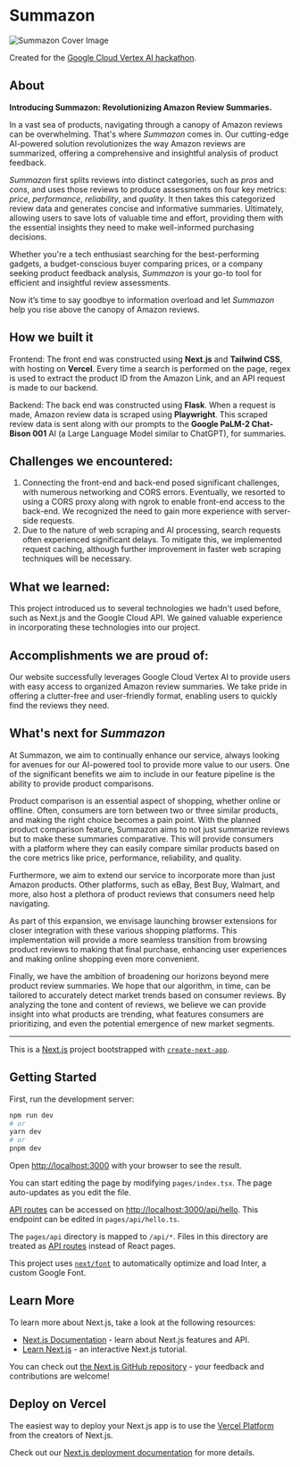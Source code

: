 # Summazon
![Summazon Cover Image](https://github.com/todaybrian/summazon/assets/13337661/f3dff826-b4c9-4830-918f-1d4a47ee1f04)

Created for the [Google Cloud Vertex AI hackathon](https://lablab.ai/event/google-vertex-ai-hackathon).

## About

**Introducing Summazon: Revolutionizing Amazon Review Summaries.**

In a vast sea of products, navigating through a canopy of Amazon reviews can be overwhelming. That's where *Summazon* comes in. Our cutting-edge AI-powered solution revolutionizes the way Amazon reviews are summarized, offering a comprehensive and insightful analysis of product feedback.

*Summazon* first splits reviews into distinct categories, such as *pros* and *cons*, and uses those reviews to produce assessments on four key metrics: *price*, *performance*, *reliability*, and *quality*. It then takes this categorized review data and generates concise and informative summaries. Ultimately, allowing users to save lots of valuable time and effort, providing them with the essential insights they need to make well-informed purchasing decisions.

Whether you're a tech enthusiast searching for the best-performing gadgets, a budget-conscious buyer comparing prices, or a company seeking product feedback analysis, *Summazon* is your go-to tool for efficient and insightful review assessments.

Now it’s time to say goodbye to information overload and let *Summazon* help you rise above the canopy of Amazon reviews.

## How we built it

Frontend: The front end was constructed using **Next.js** and **Tailwind CSS**, with hosting on **Vercel**. Every time a search is performed on the page, regex is used to extract the product ID from the Amazon Link, and an API request is made to our backend.

Backend: The back end was constructed using **Flask**. When a request is made, Amazon review data is scraped using **Playwright**. This scraped review data is sent along with our prompts to the **Google PaLM-2 Chat-Bison 001** AI (a Large Language Model similar to ChatGPT), for summaries.

## Challenges we encountered:
1. Connecting the front-end and back-end posed significant challenges, with numerous networking and CORS errors. Eventually, we resorted to using a CORS proxy along with ngrok to enable front-end access to the back-end. We recognized the need to gain more experience with server-side requests.
2. Due to the nature of web scraping and AI processing, search requests often experienced significant delays. To mitigate this, we implemented request caching, although further improvement in faster web scraping techniques will be necessary.

## What we learned:
This project introduced us to several technologies we hadn't used before, such as Next.js and the Google Cloud API. We gained valuable experience in incorporating these technologies into our project.

## Accomplishments we are proud of:
Our website successfully leverages Google Cloud Vertex AI to provide users with easy access to organized Amazon review summaries. We take pride in offering a clutter-free and user-friendly format, enabling users to quickly find the reviews they need.

## What's next for *Summazon*

At Summazon, we aim to continually enhance our service, always looking for avenues for our AI-powered tool to provide more value to our users. One of the significant benefits we aim to include in our feature pipeline is the ability to provide product comparisons. 

Product comparison is an essential aspect of shopping, whether online or offline. Often, consumers are torn between two or three similar products, and making the right choice becomes a pain point. With the planned product comparison feature, Summazon aims to not just summarize reviews but to make these summaries comparative. This will provide consumers with a platform where they can easily compare similar products based on the core metrics like price, performance, reliability, and quality.

Furthermore, we aim to extend our service to incorporate more than just Amazon products. Other platforms, such as eBay, Best Buy, Walmart, and more, also host a plethora of product reviews that consumers need help navigating. 

As part of this expansion, we envisage launching browser extensions for closer integration with these various shopping platforms. This implementation will provide a more seamless transition from browsing product reviews to making that final purchase, enhancing user experiences and making online shopping even more convenient.

Finally, we have the ambition of broadening our horizons beyond mere product review summaries. We hope that our algorithm, in time, can be tailored to accurately detect market trends based on consumer reviews. By analyzing the tone and content of reviews, we believe we can provide insight into what products are trending, what features consumers are prioritizing, and even the potential emergence of new market segments.

---
This is a [Next.js](https://nextjs.org/) project bootstrapped with [`create-next-app`](https://github.com/vercel/next.js/tree/canary/packages/create-next-app).

## Getting Started

First, run the development server:

```bash
npm run dev
# or
yarn dev
# or
pnpm dev
```

Open [http://localhost:3000](http://localhost:3000) with your browser to see the result.

You can start editing the page by modifying `pages/index.tsx`. The page auto-updates as you edit the file.

[API routes](https://nextjs.org/docs/api-routes/introduction) can be accessed on [http://localhost:3000/api/hello](http://localhost:3000/api/hello). This endpoint can be edited in `pages/api/hello.ts`.

The `pages/api` directory is mapped to `/api/*`. Files in this directory are treated as [API routes](https://nextjs.org/docs/api-routes/introduction) instead of React pages.

This project uses [`next/font`](https://nextjs.org/docs/basic-features/font-optimization) to automatically optimize and load Inter, a custom Google Font.

## Learn More

To learn more about Next.js, take a look at the following resources:

- [Next.js Documentation](https://nextjs.org/docs) - learn about Next.js features and API.
- [Learn Next.js](https://nextjs.org/learn) - an interactive Next.js tutorial.

You can check out [the Next.js GitHub repository](https://github.com/vercel/next.js/) - your feedback and contributions are welcome!

## Deploy on Vercel

The easiest way to deploy your Next.js app is to use the [Vercel Platform](https://vercel.com/new?utm_medium=default-template&filter=next.js&utm_source=create-next-app&utm_campaign=create-next-app-readme) from the creators of Next.js.

Check out our [Next.js deployment documentation](https://nextjs.org/docs/deployment) for more details.

